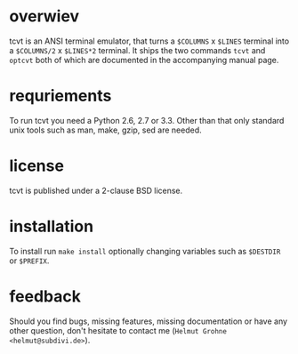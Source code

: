 overwiev
========
tcvt is an ANSI terminal emulator, that turns a `$COLUMNS` x `$LINES` terminal
into a `$COLUMNS/2` x `$LINES*2` terminal. It ships the two commands `tcvt` and
`optcvt` both of which are documented in the accompanying manual page.

requriements
============
To run tcvt you need a Python 2.6, 2.7 or 3.3. Other than that only standard
unix tools such as man, make, gzip, sed are needed.

license
=======
tcvt is published under a 2-clause BSD license.

installation
============
To install run `make install` optionally changing variables such as `$DESTDIR`
or `$PREFIX`.

feedback
========
Should you find bugs, missing features, missing documentation or have any other
question, don't hesitate to contact me (`Helmut Grohne <helmut@subdivi.de>`).
